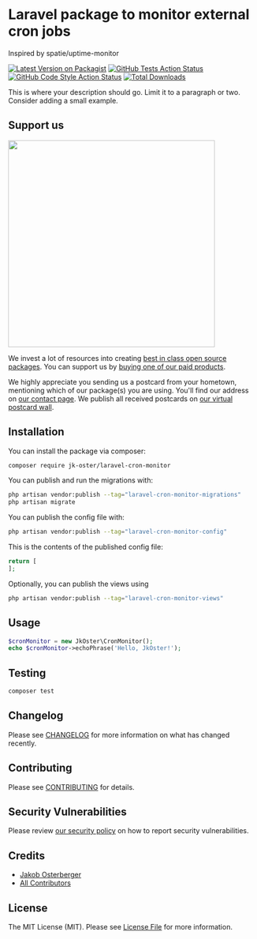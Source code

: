 # Laravel package to monitor external cron jobs

Inspired by spatie/uptime-monitor

[![Latest Version on Packagist](https://img.shields.io/packagist/v/jk-oster/laravel-cron-monitor.svg?style=flat-square)](https://packagist.org/packages/jk-oster/laravel-cron-monitor)
[![GitHub Tests Action Status](https://img.shields.io/github/actions/workflow/status/jk-oster/laravel-cron-monitor/run-tests.yml?branch=main&label=tests&style=flat-square)](https://github.com/jk-oster/laravel-cron-monitor/actions?query=workflow%3Arun-tests+branch%3Amain)
[![GitHub Code Style Action Status](https://img.shields.io/github/actions/workflow/status/jk-oster/laravel-cron-monitor/fix-php-code-style-issues.yml?branch=main&label=code%20style&style=flat-square)](https://github.com/jk-oster/laravel-cron-monitor/actions?query=workflow%3A"Fix+PHP+code+style+issues"+branch%3Amain)
[![Total Downloads](https://img.shields.io/packagist/dt/jk-oster/laravel-cron-monitor.svg?style=flat-square)](https://packagist.org/packages/jk-oster/laravel-cron-monitor)

This is where your description should go. Limit it to a paragraph or two. Consider adding a small example.

## Support us

[<img src="https://github-ads.s3.eu-central-1.amazonaws.com/laravel-cron-monitor.jpg?t=1" width="419px" />](https://spatie.be/github-ad-click/laravel-cron-monitor)

We invest a lot of resources into creating [best in class open source packages](https://spatie.be/open-source). You can support us by [buying one of our paid products](https://spatie.be/open-source/support-us).

We highly appreciate you sending us a postcard from your hometown, mentioning which of our package(s) you are using. You'll find our address on [our contact page](https://spatie.be/about-us). We publish all received postcards on [our virtual postcard wall](https://spatie.be/open-source/postcards).

## Installation

You can install the package via composer:

```bash
composer require jk-oster/laravel-cron-monitor
```

You can publish and run the migrations with:

```bash
php artisan vendor:publish --tag="laravel-cron-monitor-migrations"
php artisan migrate
```

You can publish the config file with:

```bash
php artisan vendor:publish --tag="laravel-cron-monitor-config"
```

This is the contents of the published config file:

```php
return [
];
```

Optionally, you can publish the views using

```bash
php artisan vendor:publish --tag="laravel-cron-monitor-views"
```

## Usage

```php
$cronMonitor = new JkOster\CronMonitor();
echo $cronMonitor->echoPhrase('Hello, JkOster!');
```

## Testing

```bash
composer test
```

## Changelog

Please see [CHANGELOG](CHANGELOG.md) for more information on what has changed recently.

## Contributing

Please see [CONTRIBUTING](CONTRIBUTING.md) for details.

## Security Vulnerabilities

Please review [our security policy](../../security/policy) on how to report security vulnerabilities.

## Credits

- [Jakob Osterberger](https://github.com/98315600+jk-oster)
- [All Contributors](../../contributors)

## License

The MIT License (MIT). Please see [License File](LICENSE.md) for more information.
